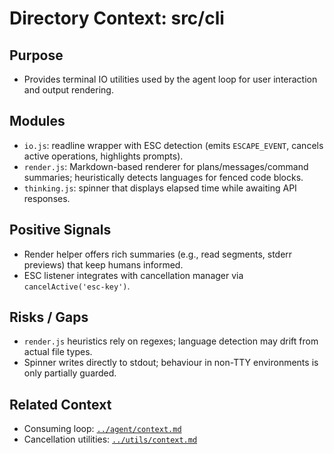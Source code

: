 # Directory Context: src/cli

## Purpose
- Provides terminal IO utilities used by the agent loop for user interaction and output rendering.

## Modules
- `io.js`: readline wrapper with ESC detection (emits `ESCAPE_EVENT`, cancels active operations, highlights prompts).
- `render.js`: Markdown-based renderer for plans/messages/command summaries; heuristically detects languages for fenced code blocks.
- `thinking.js`: spinner that displays elapsed time while awaiting API responses.

## Positive Signals
- Render helper offers rich summaries (e.g., read segments, stderr previews) that keep humans informed.
- ESC listener integrates with cancellation manager via `cancelActive('esc-key')`.

## Risks / Gaps
- `render.js` heuristics rely on regexes; language detection may drift from actual file types.
- Spinner writes directly to stdout; behaviour in non-TTY environments is only partially guarded.

## Related Context
- Consuming loop: [`../agent/context.md`](../agent/context.md)
- Cancellation utilities: [`../utils/context.md`](../utils/context.md)
